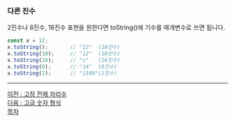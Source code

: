 ### 다른 진수
2진수나 8진수, 16진수 표현을 원한다면 toString()에 기수를 매개변수로 쓰면 됩니다.

```javascript
const x = 12;
x.toString();       // "12"  (10진수)
x.toString(10);     // "12"  (10진수)
x.toString(16);     // "c"   (16진수)
x.toString(8);      // "14"  (8진수)
x.toString(2);      // "1100"(2진수)
```

***
[이전 : 고정 전체 자리수](16.1.3.md) <br/>
[다음 : 고급 숫자 형식](16.1.5.md) <br/>
[목차](../progressCheck.md)